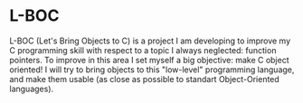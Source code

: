 # L-BOC
L-BOC (Let's Bring Objects to C) is a project I am developing to improve my C programming skill with respect to a topic I always neglected: function pointers.
To improve in this area I set myself a big objective: make C object oriented! I will try to bring objects to this "low-level" programming language, and make them usable (as close as possible to standart Object-Oriented languages).

